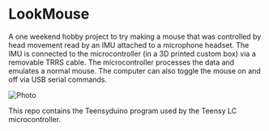 # LookMouse

A one weekend hobby project to try making a mouse that was controlled by head movement read by an IMU attached to a microphone headset.
The IMU is connected to the microcontroller (in a 3D printed custom box) via a removable TRRS cable. The microcontroller processes the data
and emulates a normal mouse. The computer can also toggle the mouse on and off via USB serial commands.

![Photo](http://i.imgur.com/31hdugM.jpg)

This repo contains the Teensyduino program used by the Teensy LC microcontroller.
